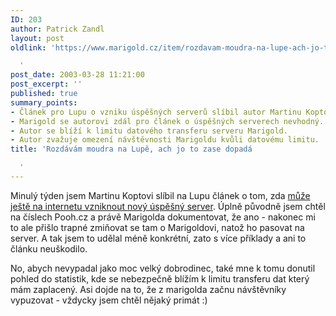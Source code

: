 ```yaml
---
ID: 203
author: Patrick Zandl
layout: post
oldlink: 'https://www.marigold.cz/item/rozdavam-moudra-na-lupe-ach-jo-to-zase-dopada

  '
post_date: 2003-03-28 11:21:00
post_excerpt: ''
published: true
summary_points:
- Článek pro Lupu o vzniku úspěšných serverů slíbil autor Martinu Koptovi.
- Marigold se autorovi zdál pro článek o úspěšných serverech nevhodný.
- Autor se blíží k limitu datového transferu serveru Marigold.
- Autor zvažuje omezení návštěvnosti Marigoldu kvůli datovému limitu.
title: 'Rozdávám moudra na Lupě, ach jo to zase dopadá

  '
---
```


<p>
Minulý týden jsem Martinu Koptovi slíbil na Lupu článek o tom, zda <A href="http://www.lupa.cz/clanek.php3?show=2771" target=_blank>může ještě na internetu vzniknout nový úspěšný server</A>. Úplně původně jsem chtěl na číslech Pooh.cz a právě Marigolda dokumentovat, že ano - nakonec mi to ale přišlo trapné zmiňovat se tam o Marigoldovi, natož ho pasovat na server. A tak jsem to udělal méně konkrétní, zato s více příklady a ani to článku neuškodilo. </p>

<p>
No, abych nevypadal jako moc velký dobrodinec, také mne k tomu donutil pohled do statistik, kde se nebezpečně blížím k limitu transferu dat který mám zaplacený. Asi dojde na to, že z marigolda začnu návštěvníky vypuzovat - vždycky&#160;jsem chtěl nějaký primát :)&#160;</p>